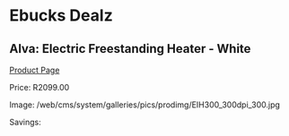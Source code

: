 
# Ebucks Dealz
## Alva: Electric Freestanding Heater - White
[Product Page](https://www.ebucks.com/web/shop/productSelected.do?prodId=492958983&catId=704982758)

Price: R2099.00

Image: /web/cms/system/galleries/pics/prodimg/EIH300_300dpi_300.jpg

Savings: 


	